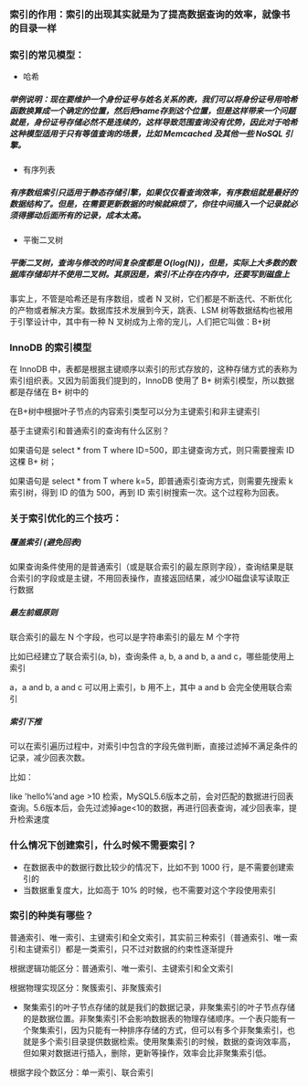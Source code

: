 

### 索引的作用：索引的出现其实就是为了提高数据查询的效率，就像书的目录一样

### 索引的常见模型：

- 哈希

##### 举例说明：现在要维护一个身份证号与姓名关系的表，我们可以将身份证号用哈希函数换算成一个确定的位置，然后把name存到这个位置，但是这样带来一个问题就是，身份证号存储必然不是连续的，这样导致范围查询没有优势，因此对于哈希这种模型适用于只有等值查询的场景，比如 Memcached 及其他一些 NoSQL 引擎。

- 有序列表

##### 有序数组索引只适用于静态存储引擎，如果仅仅看查询效率，有序数组就是最好的数据结构了。但是，在需要更新数据的时候就麻烦了，你往中间插入一个记录就必须得挪动后面所有的记录，成本太高。

- 平衡二叉树

##### 平衡二叉树，查询与修改的时间复杂度都是 O(log(N))，但是，实际上大多数的数据库存储却并不使用二叉树。其原因是，索引不止存在内存中，还要写到磁盘上

事实上，不管是哈希还是有序数组，或者 N 叉树，它们都是不断迭代、不断优化的产物或者解决方案。数据库技术发展到今天，跳表、LSM 树等数据结构也被用于引擎设计中，其中有一种 N 叉树成为上帝的宠儿，人们把它叫做：B+树


### InnoDB 的索引模型


在 InnoDB 中，表都是根据主键顺序以索引的形式存放的，这种存储方式的表称为索引组织表。又因为前面我们提到的，InnoDB 使用了 B+ 树索引模型，所以数据都是存储在 B+ 树中的

在B+树中根据叶子节点的内容索引类型可以分为主键索引和非主键索引

基于主键索引和普通索引的查询有什么区别？

如果语句是 select * from T where ID=500，即主键查询方式，则只需要搜索 ID 这棵 B+ 树；

如果语句是 select * from T where k=5，即普通索引查询方式，则需要先搜索 k 索引树，得到 ID 的值为 500，再到 ID 索引树搜索一次。这个过程称为回表。


### 关于索引优化的三个技巧：

##### 覆盖索引 (避免回表)

如果查询条件使用的是普通索引（或是联合索引的最左原则字段），查询结果是联合索引的字段或是主键，不用回表操作，直接返回结果，减少IO磁盘读写读取正行数据

##### 最左前缀原则 

联合索引的最左 N 个字段，也可以是字符串索引的最左 M 个字符

比如已经建立了联合索引(a, b)，查询条件 a, b, a and b, a and c，哪些能使用上索引

a，a and b, a and c 可以用上索引，b 用不上，其中 a and b 会完全使用联合索引

##### 索引下推

可以在索引遍历过程中，对索引中包含的字段先做判断，直接过滤掉不满足条件的记录，减少回表次数。

比如：

like 'hello%’and age >10 检索，MySQL5.6版本之前，会对匹配的数据进行回表查询。5.6版本后，会先过滤掉age<10的数据，再进行回表查询，减少回表率，提升检索速度


### 什么情况下创建索引，什么时候不需要索引？

- 在数据表中的数据行数比较少的情况下，比如不到 1000 行，是不需要创建索引的
- 当数据重复度大，比如高于 10% 的时候，也不需要对这个字段使用索引

### 索引的种类有哪些？

普通索引、唯一索引、主键索引和全文索引，其实前三种索引（普通索引、唯一索引和主键索引）都是一类索引，只不过对数据的约束性逐渐提升

根据逻辑功能区分：普通索引、唯一索引、主键索引和全文索引

根据物理实现区分：聚簇索引、非聚簇索引

- 聚集索引的叶子节点存储的就是我们的数据记录，非聚集索引的叶子节点存储的是数据位置。非聚集索引不会影响数据表的物理存储顺序。一个表只能有一个聚集索引，因为只能有一种排序存储的方式，但可以有多个非聚集索引，也就是多个索引目录提供数据检索。使用聚集索引的时候，数据的查询效率高，但如果对数据进行插入，删除，更新等操作，效率会比非聚集索引低。

根据字段个数区分：单一索引、联合索引
